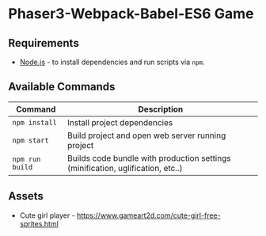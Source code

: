# Phaser3-Webpack-Babel-ES6 Game


## Requirements

- [Node.js](https://nodejs.org) - to install dependencies and run scripts via `npm`.

## Available Commands

| Command | Description |
|---------|-------------|
| `npm install` | Install project dependencies |
| `npm start` | Build project and open web server running project |
| `npm run build` | Builds code bundle with production settings (minification, uglification, etc..) |

## Assets

- Cute girl player - https://www.gameart2d.com/cute-girl-free-sprites.html

